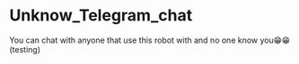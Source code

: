 # Unknow_Telegram_chat
You can chat with anyone that use this robot with and no one know you😁😁
(testing)

